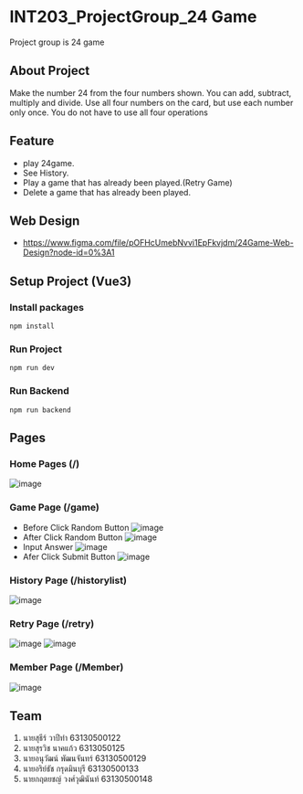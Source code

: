 # INT203_ProjectGroup_24 Game
Project group is 24 game

## About Project
Make the number 24 from the four numbers shown. You can add, subtract, multiply and divide. Use all four numbers on the card, but use each number only once. You do not have to use all four operations

## Feature
- play 24game.
- See History.
- Play a game that has already been played.(Retry Game)
- Delete a game that has already been played.

## Web Design
- https://www.figma.com/file/pOFHcUmebNvvi1EpFkvjdm/24Game-Web-Design?node-id=0%3A1

## Setup Project (Vue3)
### Install packages
``npm install``
### Run Project
```npm run dev```
### Run Backend
```npm run backend```
## Pages
### Home Pages (/)
![image](https://user-images.githubusercontent.com/68776253/163725691-360157f1-2248-4931-b7b2-3881e8bf177a.png)
### Game Page (/game)
- Before Click Random Button
![image](https://user-images.githubusercontent.com/68776253/163725736-9eaa28e8-3c6e-42e0-a7d7-4886706db226.png)
- After Click Random Button
![image](https://user-images.githubusercontent.com/68776253/163725762-29c5d632-7cbd-46b8-87a1-b31c0912ba41.png)
- Input Answer
![image](https://user-images.githubusercontent.com/68776253/163725797-13d7723f-5d1f-4abe-b602-4af7b1292037.png)
- Afer Click Submit Button
![image](https://user-images.githubusercontent.com/68776253/163725812-a4da4c40-f9e2-4a28-8848-9f2f661ed0f4.png)
### History Page (/historylist)
![image](https://user-images.githubusercontent.com/68776253/163725839-baa9ddbf-72d9-4de2-a17a-90785826d21a.png)
### Retry Page (/retry)
![image](https://user-images.githubusercontent.com/68776253/163725875-9f6eb6bd-eaf5-4e80-bae9-0fc2b9c5db36.png)
![image](https://user-images.githubusercontent.com/68776253/163725881-1e2f21aa-d294-49fc-9632-c50fc160525c.png)
### Member Page (/Member)
![image](https://user-images.githubusercontent.com/68776253/163725906-062aacc7-805e-4ea8-902a-66e1f1e6a262.png)


## Team
1. นายสุธีร์     วาปีทำ      63130500122
2. นายสุรวิช    นาคแก้ว    6313050125 
3. นายอนุวัฒน์  พัฒนจันทร์  63130500129
4. นายอริย์ธัช   กรุดมินบุรี   63130500133
5. นายกฤตยชญ์ วงศ์วุฒินันท์ 63130500148
